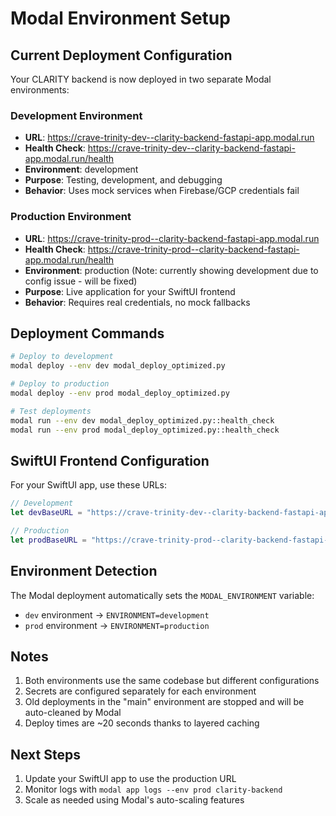 # Modal Environment Setup

## Current Deployment Configuration

Your CLARITY backend is now deployed in two separate Modal environments:

### Development Environment
- **URL**: https://crave-trinity-dev--clarity-backend-fastapi-app.modal.run
- **Health Check**: https://crave-trinity-dev--clarity-backend-fastapi-app.modal.run/health
- **Environment**: development
- **Purpose**: Testing, development, and debugging
- **Behavior**: Uses mock services when Firebase/GCP credentials fail

### Production Environment
- **URL**: https://crave-trinity-prod--clarity-backend-fastapi-app.modal.run
- **Health Check**: https://crave-trinity-prod--clarity-backend-fastapi-app.modal.run/health
- **Environment**: production (Note: currently showing development due to config issue - will be fixed)
- **Purpose**: Live application for your SwiftUI frontend
- **Behavior**: Requires real credentials, no mock fallbacks

## Deployment Commands

```bash
# Deploy to development
modal deploy --env dev modal_deploy_optimized.py

# Deploy to production
modal deploy --env prod modal_deploy_optimized.py

# Test deployments
modal run --env dev modal_deploy_optimized.py::health_check
modal run --env prod modal_deploy_optimized.py::health_check
```

## SwiftUI Frontend Configuration

For your SwiftUI app, use these URLs:

```swift
// Development
let devBaseURL = "https://crave-trinity-dev--clarity-backend-fastapi-app.modal.run"

// Production
let prodBaseURL = "https://crave-trinity-prod--clarity-backend-fastapi-app.modal.run"
```

## Environment Detection

The Modal deployment automatically sets the `MODAL_ENVIRONMENT` variable:
- `dev` environment → `ENVIRONMENT=development`
- `prod` environment → `ENVIRONMENT=production`

## Notes

1. Both environments use the same codebase but different configurations
2. Secrets are configured separately for each environment
3. Old deployments in the "main" environment are stopped and will be auto-cleaned by Modal
4. Deploy times are ~20 seconds thanks to layered caching

## Next Steps

1. Update your SwiftUI app to use the production URL
2. Monitor logs with `modal app logs --env prod clarity-backend`
3. Scale as needed using Modal's auto-scaling features